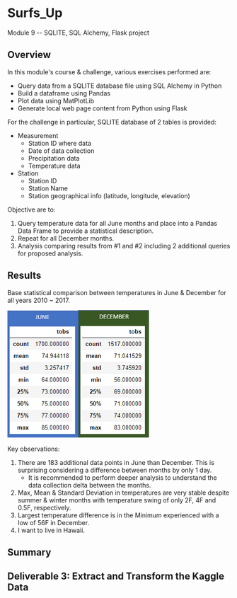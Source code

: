 # Surfs_Up
Module 9 -- SQLITE, SQL Alchemy, Flask project

## Overview
In this module's course & challenge, various exercises performed are:
- Query data from a SQLITE database file using SQL Alchemy in Python
- Build a dataframe using Pandas
- Plot data using MatPlotLib
- Generate local web page content from Python using Flask

For the challenge in particular, SQLITE database of 2 tables is provided:
- Measurement
  - Station ID where data 
  - Date of data collection
  - Precipitation data
  - Temperature data
- Station
  - Station ID
  - Station Name
  - Station geographical info (latitude, longitude, elevation)

Objective are to:
1. Query temperature data for all June months and place into a Pandas Data Frame to provide a statistical description.
2. Repeat for all December months.
3. Analysis comparing results from #1 and #2 including 2 additional queries for proposed analysis. 

## Results

Base statistical comparison between temperatures in June & December for all years 2010 ~ 2017.

![June_December_Summary](/June_December_Summary.png)

Key observations:
1.  There are 183 additional data points in June than December.  This is surprising considering a difference between months by only 1 day.  
    - It is recommended to perform deeper analysis to understand the data collection delta between the months.
2.  Max, Mean & Standard Deviation in temperatures are very stable despite summer & winter months with temperature swing of only 2F, 4F and 0.5F, respectively.
3.  Largest temperature difference is in the Minimum experienced with a low of 56F in December.  
4.  I want to live in Hawaii.

## Summary
## Deliverable 3: Extract and Transform the Kaggle Data





<!---
Deliverable 1
--A working query is written to retrieve the June temperatures from the date column of the Measurement table. (10 pt)
--The temperatures are added to a list. (10 pt)
--The list of temperatures is converted to a Pandas DataFrame. (10 pt)
--Summary statistics are generated for the DataFrame. (10 pt)
--->
<!---
Deliverable 2
--A working query is written to retrieve the December temperatures from the date column of the Measurement table (10 pt)
--The temperatures are added to a list. (10 pt)
--The list of temperatures is converted to a Pandas DataFrame. (10 pt)
--Summary statistics are generated for the DataFrame. (10 pt)
--->
<!---
Deliverable 3
--There is a title, and there are multiple sections. (2 pt)
--Each section has a heading and subheading. (2 pt)
--Links to images are working and displayed correctly. (2 pt)
--Overview:  The purpose of the analysis is well defined. (3 pt)
--Results:  There is a bulleted list that addresses the three key differences in weather between June and December. (6 pt)
--Summary:  There is a high-level summary of the results and there are two additional queries to perform to gather more weather data for June and December. (5 pt)
--->
